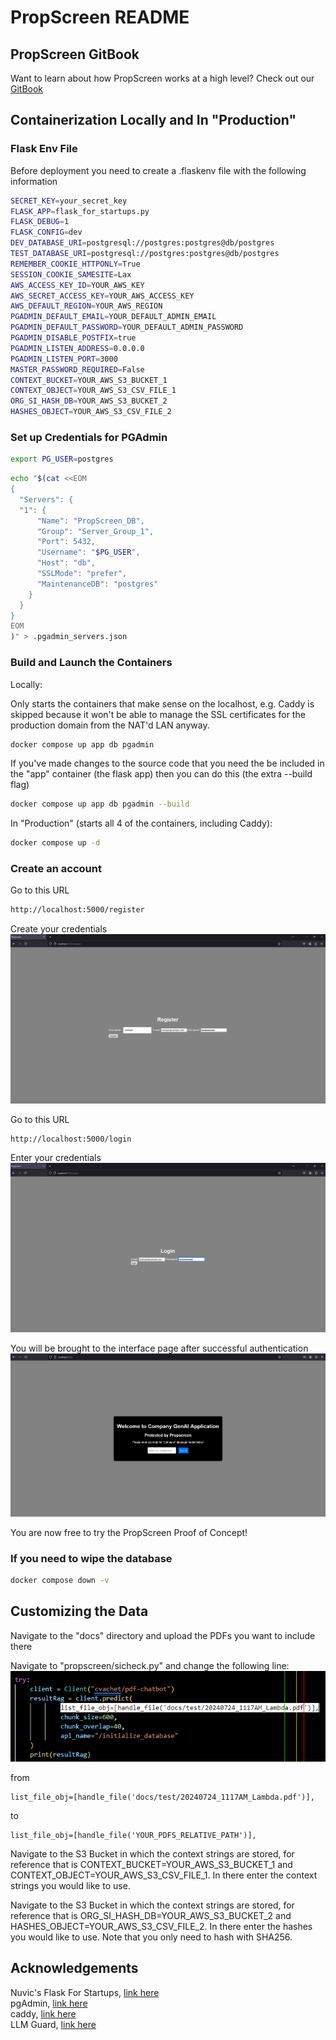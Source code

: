 
# PropScreen README

## PropScreen GitBook

Want to learn about how PropScreen works at a high level? Check out our [GitBook](https://propscreen.gitbook.io/propscreen)

## Containerization Locally and In "Production"

### Flask Env File
Before deployment you need to create a .flaskenv file with the following information

```sh
SECRET_KEY=your_secret_key
FLASK_APP=flask_for_startups.py
FLASK_DEBUG=1
FLASK_CONFIG=dev
DEV_DATABASE_URI=postgresql://postgres:postgres@db/postgres
TEST_DATABASE_URI=postgresql://postgres:postgres@db/postgres
REMEMBER_COOKIE_HTTPONLY=True
SESSION_COOKIE_SAMESITE=Lax
AWS_ACCESS_KEY_ID=YOUR_AWS_KEY
AWS_SECRET_ACCESS_KEY=YOUR_AWS_ACCESS_KEY
AWS_DEFAULT_REGION=YOUR_AWS_REGION
PGADMIN_DEFAULT_EMAIL=YOUR_DEFAULT_ADMIN_EMAIL
PGADMIN_DEFAULT_PASSWORD=YOUR_DEFAULT_ADMIN_PASSWORD
PGADMIN_DISABLE_POSTFIX=true
PGADMIN_LISTEN_ADDRESS=0.0.0.0
PGADMIN_LISTEN_PORT=3000
MASTER_PASSWORD_REQUIRED=False
CONTEXT_BUCKET=YOUR_AWS_S3_BUCKET_1
CONTEXT_OBJECT=YOUR_AWS_S3_CSV_FILE_1
ORG_SI_HASH_DB=YOUR_AWS_S3_BUCKET_2
HASHES_OBJECT=YOUR_AWS_S3_CSV_FILE_2
```

### Set up Credentials for PGAdmin

```sh
export PG_USER=postgres
```

```sh
echo "$(cat <<EOM
{
  "Servers": {
  "1": {
      "Name": "PropScreen_DB",
      "Group": "Server_Group_1",
      "Port": 5432,
      "Username": "$PG_USER",
      "Host": "db",
      "SSLMode": "prefer",
      "MaintenanceDB": "postgres"
    }
  }
}
EOM
)" > .pgadmin_servers.json
```

### Build and Launch the Containers

Locally:

Only starts the containers that make sense on the localhost, e.g. Caddy is skipped
because it won't be able to manage the SSL certificates for the production domain
from the NAT'd LAN anyway.

```sh
docker compose up app db pgadmin
```

If you've made changes to the source code that you need the be included in the
"app" container (the flask app) then you can do this (the extra --build flag)

```sh
docker compose up app db pgadmin --build
```

In "Production" (starts all 4 of the containers, including Caddy):
```sh
docker compose up -d
```

### Create an account
Go to this URL
```sh
http://localhost:5000/register
```

Create your credentials
![create your account](register.png)

Go to this URL
```sh
http://localhost:5000/login
```

Enter your credentials
![login page](login.png)

You will be brought to the interface page after successful authentication
![main page](interface.png)

You are now free to try the PropScreen Proof of Concept!

### If you need to wipe the database

```sh
docker compose down -v
```

## Customizing the Data

Navigate to the "docs" directory and upload the PDFs you want to include there

Navigate to "propscreen/sicheck.py" and change the following line:
![Gradio API Screenshot](image.png)

from 

```
list_file_obj=[handle_file('docs/test/20240724_1117AM_Lambda.pdf')],
```

to

```
list_file_obj=[handle_file('YOUR_PDFS_RELATIVE_PATH')],
```

Navigate to the S3 Bucket in which the context strings are stored, for reference
that is CONTEXT_BUCKET=YOUR_AWS_S3_BUCKET_1 and CONTEXT_OBJECT=YOUR_AWS_S3_CSV_FILE_1.
In there enter the context strings you would like to use.

Navigate to the S3 Bucket in which the context strings are stored, for reference
that is ORG_SI_HASH_DB=YOUR_AWS_S3_BUCKET_2 and HASHES_OBJECT=YOUR_AWS_S3_CSV_FILE_2.
In there enter the hashes you would like to use. Note that you only need to hash
with SHA256.

## Acknowledgements
Nuvic's Flask For Startups, [link here](https://github.com/nuvic/flask_for_startups)\
pgAdmin, [link here](https://www.pgadmin.org/)\
caddy, [link here](https://caddyserver.com/)\
LLM Guard, [link here](https://llm-guard.com/)

